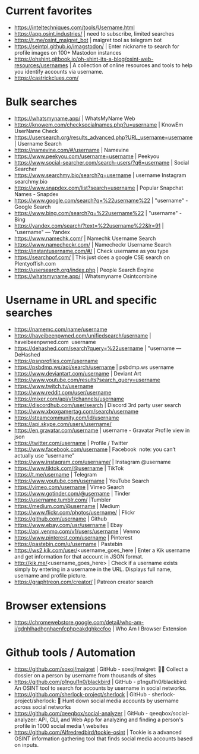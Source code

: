 # Current favorites
- https://inteltechniques.com/tools/Username.html
- https://app.osint.industries/ | need to subscribe, limited searches
- https://t.me/osint_maigret_bot | maigret tool as telegram bot
- https://seintpl.github.io/imagstodon/ | Enter nickname to search for profile images on 100+ Mastodon instances
- https://ohshint.gitbook.io/oh-shint-its-a-blog/osint-web-resources/usernames | A collection of online resources and tools to help you identify accounts via username.
- https://castrickclues.com/

# Bulk searches
- https://whatsmyname.app/ | WhatsMyName Web
- https://knowem.com/checksocialnames.php?u=username | KnowEm UserName Check
- https://usersearch.org/results_advanced.php?URL_username=username | Username Search
- https://namevine.com/#/username | Namevine
- https://www.peekyou.com/username=username | Peekyou
- https://www.social-searcher.com/search-users/?q6=username | Social Searcher
- https://www.searchmy.bio/search?q=username | username Instagram searchmy.bio
- https://www.snapdex.com/list?search=username | Popular Snapchat Names - Snapdex
- https://www.google.com/search?q=%22username%22 | "username" - Google Search
- https://www.bing.com/search?q=%22username%22 | "username" - Bing
- https://yandex.com/search/?text=%22username%22&lr=91 | "username" — Yandex
- https://www.namechk.com/ | Namechk Username Search
- https://www.namecheckr.com/ | Namecheckr Username Search
- https://instantusername.com/#/ | Check username as you type
- https://searchpof.com/ | This just does a google CSE search on Plentyoffish.com
- https://usersearch.org/index.php | People Search Engine
- https://whatsmyname.app/ | Whatsmyname Osintcombine

# Username in URL and specific searches
- https://namemc.com/name/username
- https://haveibeenpwned.com/unifiedsearch/username | haveibeenpwned.com  username
- https://dehashed.com/search?query=%22username | "username — DeHashed
- https://psnprofiles.com/username
- https://psbdmp.ws/api/search/username | psbdmp.ws username
- https://www.deviantart.com/username | Deviant Art
- https://www.youtube.com/results?search_query=username
- https://www.twitch.tv/username
- https://www.reddit.com/user/username
- https://mixer.com/api/v1/channels/username
- https://discordhub.com/user/search | Discord 3rd party user search
- https://www.xboxgamertag.com/search/username
- https://steamcommunity.com/id/username
- https://api.skype.com/users/username/ 
- https://en.gravatar.com/username | username - Gravatar Profile view in json
- https://twitter.com/username | Profile / Twitter
- https://www.facebook.com/username | Facebook  note: you can’t actually use “username”
- https://www.instagram.com/username/ | Instagram @username 
- https://www.tiktok.com/@username | TikTok
- https://t.me/username | Telegram
- https://www.youtube.com/username | YouTube Search
- https://vimeo.com/username | Vimeo Search
- https://www.gotinder.com/@username | Tinder
- https://username.tumblr.com/ |Tumbler
- https://medium.com/@username | Medium
- https://www.flickr.com/photos/username/ | Flickr
- https://github.com/username | Github
- https://www.ebay.com/usr/username | Ebay
- https://api.venmo.com/v1/users/username | Venmo
- https://www.pinterest.com/username | Pinterest
- https://pastebin.com/u/username | Pastebin
- https://ws2.kik.com/user/<username_goes_here | Enter a Kik username and get information for that account in JSON format.
- http://kik.me/<username_goes_here> | Check if a username exists simply by entering in a username in the URL. Displays full name, username and profile picture.
- https://graphtreon.com/creator/<username> | Patreon creator search

# Browser extensions
- https://chromewebstore.google.com/detail/who-am-i/gdnhlhadhgnhaenfcphpeakdghkccfoo | Who Am I Browser Extension

# Github tools / Automation
- https://github.com/soxoj/maigret | GitHub - soxoj/maigret: 🕵️‍♂️ Collect a dossier on a person by username from thousands of sites
- https://github.com/p1ngul1n0/blackbird | GitHub - p1ngul1n0/blackbird: An OSINT tool to search for accounts by username in social networks.
- https://github.com/sherlock-project/sherlock | GitHub - sherlock-project/sherlock: 🔎 Hunt down social media accounts by username across social networks
- https://github.com/qeeqbox/social-analyzer | GitHub - qeeqbox/social-analyzer: API, CLI, and Web App for analyzing and finding a person's profile in 1000 social media \ websites
- https://github.com/Alfredredbird/tookie-osint | Tookie is a advanced OSINT information gathering tool that finds social media accounts based on inputs.
